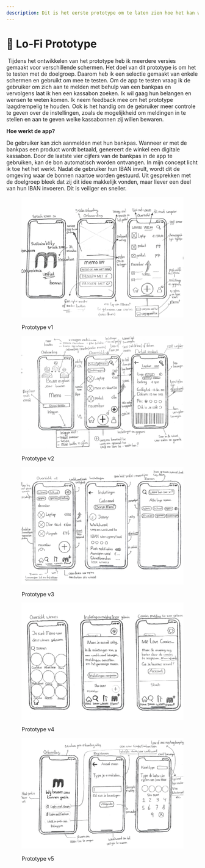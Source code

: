 ```yaml
---
description: Dit is het eerste prototype om te laten zien hoe het kan werken
---
```


# 📱 Lo-Fi Prototype

 Tijdens het ontwikkelen van het prototype heb ik meerdere versies gemaakt voor verschillende schermen. Het doel van dit prototype is om het te testen met de doelgroep. Daarom heb ik een selectie gemaakt van enkele schermen en gebruikt om mee te testen. Om de app te testen vraag ik de gebruiker om zich aan te melden met behulp van een bankpas en vervolgens laat ik hen een kassabon zoeken. Ik wil gaag hun belangen en wensen te weten komen. Ik neem feedback mee om het prototype laagdrempelig te houden. Ook is het handig om de gebruiker meer controle te geven over de instellingen, zoals de mogelijkheid om meldingen in te stellen en aan te geven welke kassabonnen zij willen bewaren.

**Hoe werkt de app?**&#x20;

De gebruiker kan zich aanmelden met hun bankpas. Wanneer er met de bankpas een product wordt betaald, genereert de winkel een digitale kassabon. Door de laatste vier cijfers van de bankpas in de app te gebruiken, kan de bon automatisch worden ontvangen. In mijn concept licht ik toe het het werkt. Nadat de gebruiker hun IBAN invult, wordt dit de omgeving waar de bonnen naartoe worden gestuurd. Uit gesprekken met de doelgroep bleek dat zij dit idee makkelijk vonden, maar liever een deel van hun IBAN invoeren. Dit is veiliger en sneller.

<figure><img src="../.gitbook/assets/Schermafbeelding 2022-11-26 om 01.09.48.png" alt=""><figcaption><p>Prototype v1</p></figcaption></figure>

<figure><img src="../.gitbook/assets/Schermafbeelding 2022-11-26 om 01.10.04.png" alt=""><figcaption><p>Prototype v2</p></figcaption></figure>

<figure><img src="../.gitbook/assets/Schermafbeelding 2022-11-26 om 01.10.23.png" alt=""><figcaption><p>Prototype v3</p></figcaption></figure>

<figure><img src="../.gitbook/assets/Schermafbeelding 2022-11-26 om 01.10.35.png" alt=""><figcaption><p>Prototype v4</p></figcaption></figure>

<figure><img src="../.gitbook/assets/Schermafbeelding 2022-11-26 om 01.10.51.png" alt=""><figcaption><p>Prototype v5</p></figcaption></figure>
